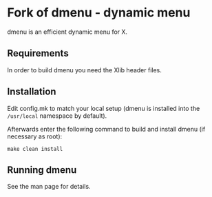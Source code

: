 # Fork of dmenu - dynamic menu

dmenu is an efficient dynamic menu for X.

## Requirements

In order to build dmenu you need the Xlib header files.

## Installation

Edit config.mk to match your local setup (dmenu is installed into
the `/usr/local` namespace by default).

Afterwards enter the following command to build and install dmenu
(if necessary as root):

```
make clean install
```

## Running dmenu

See the man page for details.

